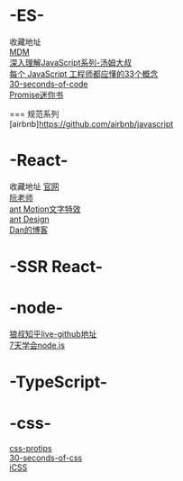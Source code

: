 # -ES-

收藏地址  
[MDM](https://github.com/jobbole/awesome-javascript-cn)  
[深入理解JavaScript系列-汤姆大叔](http://www.cnblogs.com/TomXu/archive/2011/12/15/2288411.html)  
[每个 JavaScript 工程师都应懂的33个概念](https://github.com/stephentian/33-js-concepts)    
[30-seconds-of-code](https://github.com/30-seconds/30-seconds-of-code)  
[Promise迷你书](http://liubin.org/promises-book/)  


=== 规范系列   
[airbnb]https://github.com/airbnb/javascript



# -React-
收藏地址
[官网](https://reactjs.org/)  
[阮老师](http://www.ruanyifeng.com/blog/2015/03/react.html)   
[ant Motion文字特效](https://motion.ant.design/components/tween-one#components-tween-one-demo-position)  
[ant Design](https://ant.design/index-cn)  
[Dan的博客](https://overreacted.io/)  



# -SSR  React-

# -node-
[狼叔知乎live-github地址](https://github.com/i5ting/How-to-learn-node-correctly)  
[7天学会node.js](http://nqdeng.github.io/7-days-nodejs/#4.1)  

# -TypeScript-

# -css-

[css-protips](https://github.com/AllThingsSmitty/css-protips)   
[30-seconds-of-css](https://github.com/30-seconds/30-seconds-of-css)   
[iCSS](https://github.com/chokcoco/iCSS)  
